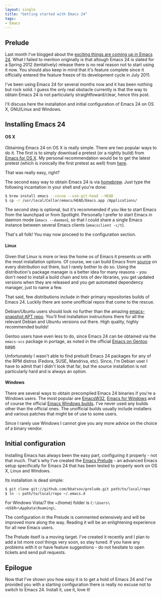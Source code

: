```yaml
---
layout: single
title: "Getting started with Emacs 24"
tags:
- Emacs
---
```


## Prelude

Last month I've blogged about the
[exciting things are coming up in Emacs 24](/articles/2011/08/19/a-peek-at-emacs24/). What
I failed to mention originally is that altough Emacs 24 is slated for
a Spring 2012 (tentatively) release there is no real reason not to start using it
now. You should also keep in mind that it's feature complete since it
officially entered the feature freeze of its development cycle in July 2011.

I've been using Emacs 24 for several months now and it has been
nothing but rock solid. I guess the only real obstacle currently is
that the way to obtain Emacs 24 is not particularly straightfoward/clear,
hence this post.

I'll discuss here the installation and initial configuration of Emacs
24 on OS X, GNU/Linux and Windows.

<!--more-->

## Installing Emacs 24

#### OS X

Obtaining Emacs 24 on OS X is really simple. There are two popular
ways to do it. The first is to simply download a pretest (or a nightly
build) from [Emacs for OS X](http://emacsformacosx.com). My personal
recommendation would be to get the latest pretest (which is ironically
the first pretest as well) from
[here](http://emacsformacosx.com/emacs-builds/Emacs-pretest-24.0.90-universal-10.6.7.dmg).

That was really easy, right?

The second easy way to obtain Emacs 24 is via
[homebrew](http://mxcl.github.com/homebrew/). Just type the following
incantation in your shell and you're done:

``` bash
$ brew install emacs --cocoa --use-git-head --HEAD
$ cp -r /usr/local/Cellar/emacs/HEAD/Emacs.app /Applications/
```

The second step is optional, but it's recommended if you like to start
Emacs from the launchpad or from Spotlight. Personally I prefer to
start Emacs in daemon mode (`emacs --daemon`), so that I could share a
single Emacs instance between several Emacs clients (`emacsclient
-c/t`).

That's all folk! You may now proceed to the configuration section.

#### Linux

Given that Linux is more or less the home os of Emacs it presents us
with the most installation options. Of course, we can build Emacs from
[source](https://github.com/emacsmirror/emacs) on every distribution
out there, but I rarely bother to do so. Using the distribution's
package manager is a better idea for many reasons - you don't need to
install a build chain and lots of dev libraries, you get updated
versions when they are released and you get automated dependency
manager, just to name a few.

That said, few distributions include in their primary repositories
builds of Emacs 24. Luckily there are some unofficial repos that come
to the rescue.

Debian/Ubuntu users should look no further than the amazing
[emacs-snapshot APT repo](http://emacs.naquadah.org/). You'll find
installation instructions there for all the relevant Debian and Ubuntu
versions out there. High quality, highly recommended builds!

Gentoo users have even less to do, since Emacs 24 can be obtained via
the `emacs-vcs` package in portage, as noted in the official
[Emacs on Gentoo page](http://www.gentoo.org/proj/en/lisp/emacs/emacs.xml).

Unfortunately I wasn't able to find prebuilt Emacs 24 packages for any
of the RPM distros (Fedora, SUSE, Mandriva, etc). Since, I'm Debian
user I have to admit that I didn't look that far, but the source
installation is not particularly hard and is always an option.

#### Windows

There are several ways to obtain precompiled Emacs 24 binaries if you're a
Windows users. The most popular are
[EmacsW32](http://ourcomments.org/cgi-bin/emacsw32-dl-latest.pl), [Emacs for
Windows](http://code.google.com/p/emacs-for-windows/) and of course the official
[Emacs Windows builds](http://alpha.gnu.org/gnu/emacs/windows/). I've never used
any builds other than the official ones. The unofficial builds usually include
installers and various patches that might be of use to some users.

Since I rarely use Windows I cannot give you any more advice on the
choice of a binary vendor.

## Initial configuration

Installing Emacs has always been the easy part, configuring it
properly - not that much. That's why I've created the
[Emacs Prelude](https://github.com/bbatsov/prelude) - an
advanced Emacs setup specifically for Emacs 24 that has been tested to
properly work on OS X, Linux and Windows.

Its installation is dead simple:

``` bash
$ git clone git://github.com/bbatsov/prelude.git path/to/local/repo
$ ln -s path/to/local/repo ~/.emacs.d
```

For Windows Vista/7 the ~(home) folder is
`C:\Users\<USER>\AppData\Roaming\`.

The configuration in the Prelude is commented extensively and will be
improved more along the way. Reading it will be an enlightening
experience for all new Emacs users.

The Prelude itself is a moving target. I've created it recently and I
plan to add a lot more cool things very soon, so stay tuned. If you
have any problems with it or have feature suggestions - do not
hesitate to open tickets and send pull requests.

## Epilogue

Now that I've shown you how easy it is to get a hold of Emacs 24 and
I've provided you with a starting configuration there is really no
excuse not to switch to Emacs 24. Install it, use it, love it!
